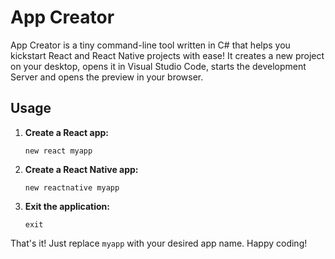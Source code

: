 # App Creator

App Creator is a tiny command-line tool written in C# that helps you kickstart React and React Native projects with ease!
It creates a new project on your desktop, opens it in Visual Studio Code, starts the development Server and opens the preview in your browser.

## Usage

1. **Create a React app:**
    ```
    new react myapp
    ```

2. **Create a React Native app:**
    ```
    new reactnative myapp
    ```

3. **Exit the application:**
    ```
    exit
    ```

That's it! Just replace `myapp` with your desired app name. Happy coding!

